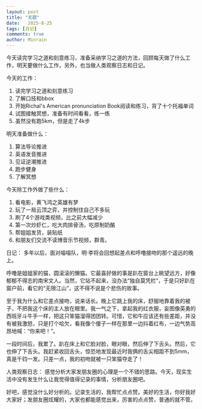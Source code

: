 ```yaml
---
layout: post
title: "无题"
date:   2025-8-25
tags: [日记]
comments: true
author: Minrain
---
```

今天读完学习之道和刻意练习，准备采纳学习之道的方法，回顾每天做了什么工作，明天要做什么工作，另外，也当做人类观察日志和日记。

今天的工作：
1. 读完学习之道和刻意练习
2. 了解口技和bbox
3. 开始Richal's American pronunciation Book阅读和练习，背了十个托福单词
4. 试图接触冥想，准备有时间看看，练一练
5. 虽然没有跑5km，但是走了4k步

明天准备做什么：
1. 算法导论推进
2. 英语发音推进
3. 见证逆潮推进
4. 跑步健身
5. 了解冥想

今天除工作外做了些什么：
1. 看电影，黄飞鸿之英雄有梦
2. 玩了一局云顶之弈，并控制住自己不多玩
3. 刷了4个游戏类视频，比之前大幅减少
4. 第一次炒虾仁，吃大肉排骨汤，吃原制奶酪
5. 帮姐姐发货，装贴纸
6. 和朋友们交流不读博音乐节视频，群青。

日记：
多年以后，面对喵喵队，明·李将会回想起差点和呼噜接吻的那个遥远的晚上。

呼噜是姐姐家的猫，圆滚滚的懒猫。它最喜好做的事是趴在窗台上眺望远方，好像郁郁不得志的南宋文人。当然，它站不起来，没办法“独自莫凭栏”，于是只好趴在窗户前，看它的“无限江山”，这不得不说是个悲伤的故事。

至于我为什么和它差点接吻，说来话长。晚上它跳上我的床，舒服地靠着我的被子，不把我这个床的主人放在眼里。我一气之下，拿起我的红衣服，妄图像英勇的西班牙斗牛手一样，把这只笨猫溜得团团转。可惜，它和牛应该还有些差距，并没有被我激怒，只是打个哈欠，看我像个傻子一样在那里一边抖着红布，一边气势高昂地喊：“你来吧！”。

一段时间后，我累了。趴在床上和它脸对脸，眼对眼，然后伸了下舌头。然后，它也伸了下舌头。我赶紧收回舌头，惊恐地发现最近时我俩的舌尖相距不到5mm，真是千钧一发。只差一点，我的初吻就被一只笨猫夺走了！

人类观察日志：
感觉分析大家发朋友圈的心理是一个不错的思路。今天，现实生活中没有发生什么让我觉得值得记录的事情，分析朋友圈吧。

好吧，感觉没什么好分析的。记录生活的，我帮忙点点赞。美好的生活，你好我好大家好；发朋友圈炫耀的，大家也都能感觉出来，厉害的点点赞，普通的就不管。